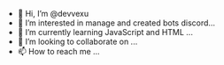 - 👋 Hi, I’m @devvexu
- 👀 I’m interested in manage and created bots discord...
- 🌱 I’m currently learning JavaScript and HTML ...
- 💞️ I’m looking to collaborate on ...
- 📫 How to reach me ...

<!---
devvexu/devvexu is a ✨ special ✨ repository because its `README.md` (this file) appears on your GitHub profile.
You can click the Preview link to take a look at your changes.
--->
